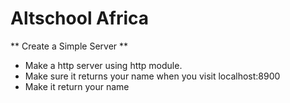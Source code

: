 # Altschool Africa
** Create a Simple Server **

- Make a http server using http module.
- Make sure it returns your name when you visit localhost:8900
- Make it return your name 
